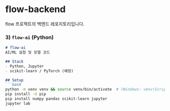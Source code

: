 # flow-backend
flow 프로젝트의 백엔드 레포지토리입니다.


### 3) `flow-ai` (Python)
```md
# flow-ai
AI/ML 실험 및 모델 코드

## Stack
- Python, Jupyter
- scikit-learn / PyTorch (예정)

## Setup
```bash
python -m venv venv && source venv/bin/activate  # (Windows: venv\Scripts\activate)
pip install -U pip
pip install numpy pandas scikit-learn jupyter
jupyter lab
